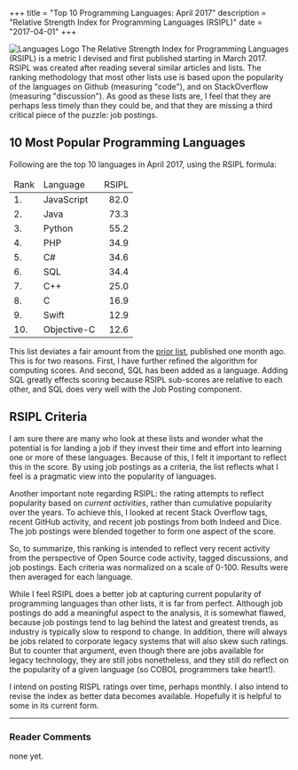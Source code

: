 +++
title       = "Top 10 Programming Languages: April 2017"
description = "Relative Strength Index for Programming Languages (RSIPL)"
date        = "2017-04-01"
+++

![Languages Logo](/languages.png) The Relative Strength Index for Programming Languages (RSIPL) is a metric I devised and first published starting in March 2017.  RSIPL was created after reading several similar articles and lists.  The ranking methodology that most other lists use is based upon the popularity of the languages on Github (measuring "code"), and on StackOverflow (measuring "discussion").  As good as these lists are, I feel that they are perhaps less timely than they could be, and that they are missing a third critical piece of the puzzle: job postings.

## 10 Most Popular Programming Languages

Following are the top 10 languages in April 2017, using the RSIPL formula:

<center class="moreSpace">
    <table>
        <thead><td>Rank</td><td>Language</td><td style="text-align:right">RSIPL</td></thead>
        <tr><td>1.</td><td>JavaScript</td><td style="text-align:right">82.0</td></tr>
        <tr><td>2.</td><td>Java</td><td style="text-align:right">73.3</td></tr>
        <tr><td>3.</td><td>Python</td><td style="text-align:right">55.2</td></tr>
        <tr><td>4.</td><td>PHP</td><td style="text-align:right">34.9</td></tr>
        <tr><td>5.</td><td>C#</td><td style="text-align:right">34.6</td></tr>
        <tr><td>6.</td><td>SQL</td><td style="text-align:right">34.4</td></tr>
        <tr><td>7.</td><td>C++</td><td style="text-align:right">25.0</td></tr>
        <tr><td>8.</td><td>C</td><td style="text-align:right">16.9</td></tr>
        <tr><td>9.</td><td>Swift</td><td style="text-align:right">12.9</td></tr>
        <tr><td>10.</td><td>Objective-C</td><td style="text-align:right">12.6</td></tr>
    </table>
</center>

This list deviates a fair amount from the [prior list](/post/top-10-programming-languages-march-2017), published one month ago.  This is for two reasons.  First, I have further refined the algorithm for computing scores.  And second, SQL has been added as a language.  Adding SQL greatly effects scoring because RSIPL sub-scores are relative to each other, and SQL does very well with the Job Posting component.

## RSIPL Criteria

I am sure there are many who look at these lists and wonder what the potential is for landing a job if they invest their time and effort into learning one or more of these languages.  Because of this, I felt it important to reflect this in the score. By using job postings as a criteria, the list reflects what I feel is a pragmatic view into the popularity of languages.

Another important note regarding RSIPL: the rating attempts to reflect popularity based on *current activities*, rather than cumulative popularity over the years.  To achieve this, I looked at recent Stack Overflow tags, recent GitHub activity, and recent job postings from both Indeed and Dice.  The job postings were blended together to form one aspect of the score.

So, to summarize, this ranking is intended to reflect very recent activity from the perspective of Open Source code activity, tagged discussions, and job postings.  Each criteria was normalized on a scale of 0-100.  Results were then averaged for each language.

While I feel RSIPL does a better job at capturing current popularity of programming languages than other lists, it is far from perfect.  Although job postings do add a meaningful aspect to the analysis, it is somewhat flawed, because job postings tend to lag behind the latest and greatest trends, as industry is typically slow to respond to change.  In addition, there will always be jobs related to corporate legacy systems that will also skew such ratings.  But to counter that argument, even though there are jobs available for legacy technology, they are still jobs nonetheless, and they still do reflect on the popularity of a given language (so COBOL programmers take heart!).

I intend on posting RISPL ratings over time, perhaps monthly.  I also intend to revise the index as better data becomes available.  Hopefully it is helpful to some in its current form.

---

### **Reader Comments**

none yet.
